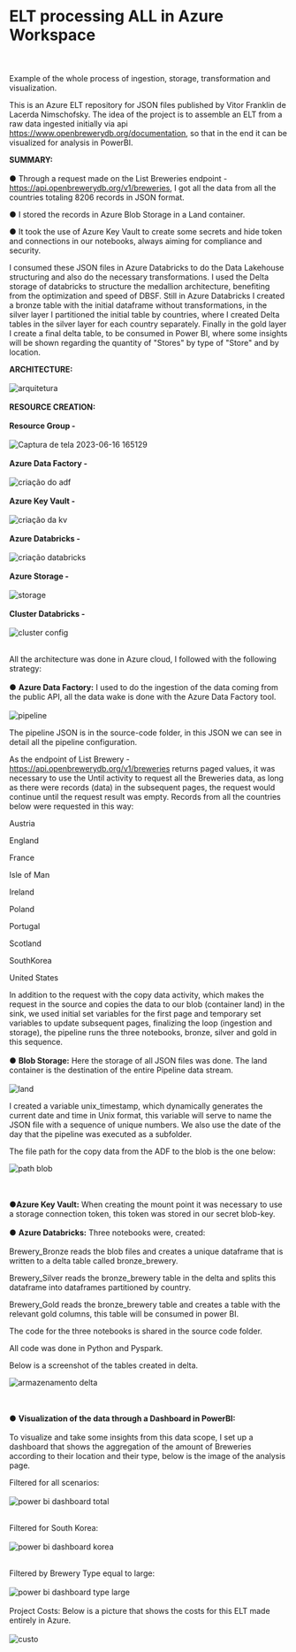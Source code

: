 # ELT processing ALL in Azure Workspace
<br><br>
Example of the whole process of ingestion, storage, transformation and visualization.

This is an Azure ELT repository for JSON files published by Vitor Franklin de Lacerda Nimschofsky.
The idea of the project is to assemble an ELT from a raw data ingested initially via api https://www.openbrewerydb.org/documentation, so that in the end it can be visualized for analysis in PowerBI.

**SUMMARY:**
<br><br>
● Through a request made on the List Breweries endpoint - https://api.openbrewerydb.org/v1/breweries, I got all the data from all the countries totaling 8206 records in JSON format.

● I stored the records in Azure Blob Storage in a Land container.

● It took the use of Azure Key Vault to create some secrets and hide token and connections in our notebooks, always aiming for compliance and security.

I consumed these JSON files in Azure Databricks to do the Data Lakehouse structuring and also do the necessary transformations.
I used the Delta storage of databricks to structure the medallion architecture, benefiting from the optimization and speed of DBSF.
Still in Azure Databricks I created a bronze table with the initial dataframe without transformations, in the silver layer I partitioned the initial table by countries,
where I created Delta tables in the silver layer for each country separately.
Finally in the gold layer I create a final delta table, to be consumed in Power BI, where some insights will be shown regarding the quantity of "Stores" by type of "Store" and by location.

**ARCHITECTURE:**
<br><br>
![arquitetura](https://github.com/vitornimschofsky/Open-Brewery-DB_Azure-ELT/assets/89933194/db7b526f-2553-4e4a-9e52-3b8bd1b16a62)
<br><br>
**RESOURCE CREATION:**
<br><br>
                                                       **Resource Group -**
<br><br>
![Captura de tela 2023-06-16 165129](https://github.com/vitornimschofsky/Open-Brewery-DB_Azure-ELT/assets/89933194/6d08076c-c7a2-41c3-8484-5aa26a0820b8)
<br><br>
**Azure Data Factory -**
<br><br>
![criação do adf](https://github.com/vitornimschofsky/Open-Brewery-DB_Azure-ELT/assets/89933194/55fbd588-31f6-4ba0-938a-8fbecddc3517)
<br><br>
**Azure Key Vault -** 
<br><br>
![criação da kv](https://github.com/vitornimschofsky/Open-Brewery-DB_Azure-ELT/assets/89933194/7524f247-fff8-4adc-ad60-62a495dc368e)
<br><br>
**Azure Databricks -**
<br><br>
![criação databricks](https://github.com/vitornimschofsky/Open-Brewery-DB_Azure-ELT/assets/89933194/832bac2d-2c3e-40c6-abb6-b0490d5167ed)
<br><br>
**Azure Storage -**
<br><br>
![storage](https://github.com/vitornimschofsky/Open-Brewery-DB_Azure-ELT/assets/89933194/c9ad3cae-a774-4a87-b4c7-c56a5a3dd46c)
<br><br>
**Cluster Databricks -**
<br><br>
![cluster config](https://github.com/vitornimschofsky/Open-Brewery-DB_Azure-ELT/assets/89933194/c5dc6601-1bad-4983-9c65-f5b8fda11afb)
<br><br>

All the architecture was done in Azure cloud, I followed with the following strategy:
<br><br>
● **Azure Data Factory:** I used to do the ingestion of the data coming from the public API, all the data wake is done with the Azure Data Factory tool.
<br><br>
![pipeline](https://github.com/vitornimschofsky/Open-Brewery-DB_Azure-ELT/assets/89933194/38ab5806-6603-46aa-b31e-421612f01029)

The pipeline JSON is in the source-code folder, in this JSON we can see in detail all the pipeline configuration.

As the endpoint of List Brewery - https://api.openbrewerydb.org/v1/breweries returns paged values, it was necessary to use the Until activity to request all the Breweries data,
as long as there were records (data) in the subsequent pages, the request would continue until the request result was empty. Records from all the countries below were requested in this way:

Austria

England

France

Isle of Man

Ireland

Poland

Portugal

Scotland

SouthKorea

United States

In addition to the request with the copy data activity, which makes the request in the source and copies the data to our blob (container land) in the sink,
we used initial set variables for the first page and temporary set variables to update subsequent pages, finalizing the loop (ingestion and storage),
the pipeline runs the three notebooks, bronze, silver and gold in this sequence.
<br><br>
● **Blob Storage:** Here the storage of all JSON files was done. The land container is the destination of the entire Pipeline data stream.
<br><br>
![land](https://github.com/vitornimschofsky/Open-Brewery-DB_Azure-ELT/assets/89933194/4b168860-ff9e-470b-b294-628280b96044)

I created a variable unix_timestamp, which dynamically generates the current date and time in Unix format, this variable will serve to name the JSON file with a sequence of unique numbers.
We also use the date of the day that the pipeline was executed as a subfolder.

The file path for the copy data from the ADF to the blob is the one below:

![path blob](https://github.com/vitornimschofsky/Open-Brewery-DB_Azure-ELT/assets/89933194/4061eee1-351e-404c-9034-f616776a8888)

<br><br>
●**Azure Key Vault:** When creating the mount point it was necessary to use a storage connection token, this token was stored in our secret blob-key.
<br><br>
● **Azure Databricks:** Three notebooks were, created:
<br><br>
Brewery_Bronze reads the blob files and creates a unique dataframe that is written to a delta table called bronze_brewery.

Brewery_Silver reads the bronze_brewery table in the delta and splits this dataframe into dataframes partitioned by country.

Brewery_Gold reads the bronze_brewery table and creates a table with the relevant gold columns, this table will be consumed in power BI.

The code for the three notebooks is shared in the source code folder. 

All code was done in Python and Pyspark.

Below is a screenshot of the tables created in delta.

![armazenamento delta](https://github.com/vitornimschofsky/Open-Brewery-DB_Azure-ELT/assets/89933194/e173cbf9-af5a-4e21-86c3-64f6661267f4)

<br><br>
● **Visualization of the data through a Dashboard in PowerBI:**
<br><br>
To visualize and take some insights from this data scope, I set up a dashboard that shows the aggregation of the amount of Breweries according to their location and their type,
below is the image of the analysis page.

Filtered for all scenarios:
<br><br>
![power bi dashboard total](https://github.com/vitornimschofsky/Open-Brewery-DB_Azure-ELT/assets/89933194/9210b398-2f54-41b6-b3ca-43e8b8f28d01)
<br><br>

Filtered for South Korea:
<br><br>
![power bi dashboard korea](https://github.com/vitornimschofsky/Open-Brewery-DB_Azure-ELT/assets/89933194/f5542219-94ce-455c-9369-f850a17ed3ab)
<br><br>

Filtered by Brewery Type equal to large:
<br><br>
![power bi dashboard type large](https://github.com/vitornimschofsky/Open-Brewery-DB_Azure-ELT/assets/89933194/79e77807-46e2-4df4-8401-c82c0b66a729)
<br><br>
Project Costs: Below is a picture that shows the costs for this ELT made entirely in Azure.
<br><br>
![custo](https://github.com/vitornimschofsky/Open-Brewery-DB_Azure-ELT/assets/89933194/70063c62-10aa-4ccd-925d-768e3f01006a)
<br><br>
